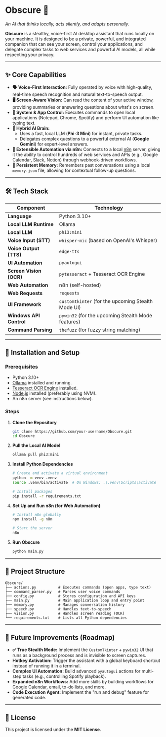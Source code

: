 # Obscure 🤫

*An AI that thinks locally, acts silently, and adapts personally.*

**Obscure** is a stealthy, voice-first AI desktop assistant that runs locally on your machine. It is designed to be a private, powerful, and integrated companion that can see your screen, control your applications, and delegate complex tasks to web services and powerful AI models, all while respecting your privacy.

-----

## ✨ Core Capabilities

  - **🗣️ Voice-First Interaction:** Fully operated by voice with high-quality, real-time speech recognition and natural text-to-speech output.
  - **🖥️ Screen-Aware Vision:** Can read the content of your active window, providing summaries or answering questions about what's on screen.
  - **🦾 System & App Control:** Executes commands to open local applications (Notepad, Chrome, Spotify) and perform UI automation like typing text.
  - **🧠 Hybrid AI Brain:**
      - Uses a fast, local LLM (**Phi-3 Mini**) for instant, private tasks.
      - Delegates complex questions to a powerful external AI (**Google Gemini**) for expert-level answers.
  - **🔌 Extensible Automation via n8n:** Connects to a local [n8n](https://n8n.io/) server, giving it the ability to control hundreds of web services and APIs (e.g., Google Calendar, Slack, Notion) through webhook-driven workflows.
  - **📝 Persistent Memory:** Remembers past conversations using a local `memory.json` file, allowing for contextual follow-up questions.

-----

## 🛠️ Tech Stack

| Component                | Technology                                                                          |
| ------------------------ | ----------------------------------------------------------------------------------- |
| **Language** | Python 3.10+                                                                        |
| **Local LLM Runtime** | Ollama                                                                              |
| **Local LLM** | `phi3:mini`                                                                         |
| **Voice Input (STT)** | `whisper-mic` (based on OpenAI's Whisper)                                           |
| **Voice Output (TTS)** | `edge-tts`                                                                          |
| **UI Automation** | `pyautogui`                                                                         |
| **Screen Vision (OCR)** | `pytesseract` + Tesseract OCR Engine                                                |
| **Web Automation** | n8n (self-hosted)                                                                   |
| **Web Requests** | `requests`                                                                          |
| **UI Framework** | `customtkinter` (for the upcoming Stealth Mode UI)                                  |
| **Windows API Control** | `pywin32` (for the upcoming Stealth Mode features)                                  |
| **Command Parsing** | `thefuzz` (for fuzzy string matching)                                               |

-----

## 🚀 Installation and Setup

### Prerequisites

  - Python 3.10+
  - [Ollama](https://ollama.com/) installed and running.
  - [Tesseract OCR Engine](https://www.google.com/search?q=https://github.com/UB-Mannheim/tesseract/wiki) installed.
  - [Node.js](https://nodejs.org/) installed (preferably using NVM).
  - An n8n server (see instructions below).

### Steps

1.  **Clone the Repository**

    ```bash
    git clone https://github.com/your-username/Obscure.git
    cd Obscure
    ```

2.  **Pull the Local AI Model**

    ```bash
    ollama pull phi3:mini
    ```

3.  **Install Python Dependencies**

    ```bash
    # Create and activate a virtual environment
    python -m venv .venv
    source .venv/bin/activate  # On Windows: .\.venv\Scripts\activate

    # Install packages
    pip install -r requirements.txt
    ```

4.  **Set Up and Run n8n (for Web Automation)**

    ```bash
    # Install n8n globally
    npm install -g n8n

    # Start the server
    n8n
    ```

5.  **Run Obscure**

    ```bash
    python main.py
    ```

-----

## 📁 Project Structure

```
Obscure/
├── actions.py          # Executes commands (open apps, type text)
├── command_parser.py   # Parses user voice commands
├── config.py           # Stores configuration and API keys
├── main.py             # Main application loop and entry point
├── memory.py           # Manages conversation history
├── speech.py           # Handles text-to-speech
├── vision.py           # Handles screen reading (OCR)
└── requirements.txt    # Lists all Python dependencies
```

-----

## 🚧 Future Improvements (Roadmap)

  - **✅ True Stealth Mode:** Implement the `CustomTkinter` + `pywin32` UI that runs as a background process and is invisible to screen captures.
  - **Hotkey Activation:** Trigger the assistant with a global keyboard shortcut instead of running it in a terminal.
  - **Complex UI Automation:** Build advanced `pyautogui` actions for multi-step tasks (e.g., controlling Spotify playback).
  - **Expanded n8n Workflows:** Add more skills by building workflows for Google Calendar, email, to-do lists, and more.
  - **Code Execution Agent:** Implement the "run and debug" feature for generated code.

-----

## 📄 License

This project is licensed under the **MIT License**.
